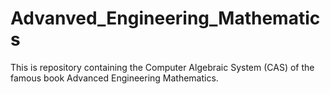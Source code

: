 # Advanved_Engineering_Mathematics
This is repository containing the Computer Algebraic System (CAS) of the famous book Advanced Engineering Mathematics. 
